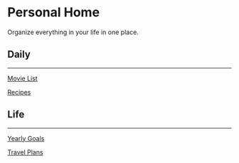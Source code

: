 # Personal Home

Organize everything in your life in one place.

## Daily

---

[Movie List](https://www.notion.so/Movie-List-46d1799934e34a6bad04d3c05abfa1e2)

[Recipes](https://www.notion.so/ed1f10f152e6465a878e8fc25da2510b)

## Life

---

[Yearly Goals](https://www.notion.so/Yearly-Goals-956d320299f1477ab17a96723472526e)

[Travel Plans](https://www.notion.so/937110910d7a4e028491a88f938fc9d5)
